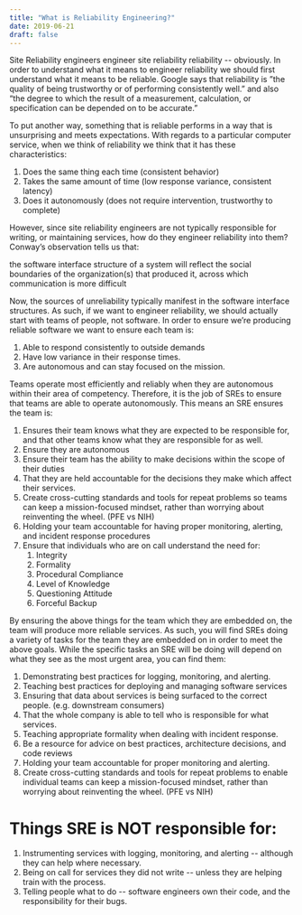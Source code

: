 ```yaml
---
title: "What is Reliability Engineering?"
date: 2019-06-21
draft: false
---
```


Site Reliability engineers engineer site reliability reliability -- obviously. In order to understand what it means to engineer reliability we should first understand what it means to be reliable. Google says that reliability is ”the quality of being trustworthy or of performing consistently well.” and also “the degree to which the result of a measurement, calculation, or specification can be depended on to be accurate.” 

To put another way, something that is reliable performs in a way that is unsurprising and meets expectations.  With regards to a particular computer service, when we think of reliability we think that it has these characteristics:

1. Does the same thing each time (consistent behavior)
2. Takes the same amount of time (low response variance, consistent latency)
3. Does it autonomously (does not require intervention, trustworthy to complete)

However, since site reliability engineers are not typically responsible for writing, or maintaining services, how do they engineer reliability into them? Conway’s observation tells us that:

the software interface structure of a system will reflect the social boundaries of the organization(s) that produced it, across which communication is more difficult

Now, the sources of unreliability typically manifest in the software interface structures.  As such, if we want to engineer reliability, we should actually start with teams of people, not software.  In order to ensure we’re producing reliable software we want to ensure each team is:

1. Able to respond consistently to outside demands
2. Have low variance in their response times.
3. Are autonomous and can stay focused on the mission.

Teams operate most efficiently and reliably when they are autonomous within their area of competency. Therefore, it is the job of SREs to ensure that teams are able to operate autonomously. This means an SRE ensures the team is:

1. Ensures their team knows what they are expected to be responsible for, and that other teams know what they are responsible for as well.
2. Ensure they are autonomous
3. Ensure their team has the ability to make decisions within the scope of their duties
4. That they are held accountable for the decisions they make which affect their services.
5. Create cross-cutting standards and tools for repeat problems so teams can keep a mission-focused mindset, rather than worrying about reinventing the wheel. (PFE vs NIH)
6. Holding your team accountable for having proper monitoring, alerting, and incident response procedures
7. Ensure that individuals who are on call understand the need for: 
    1. Integrity
    2. Formality
    3. Procedural Compliance
    4. Level of Knowledge
    5. Questioning Attitude
    6. Forceful Backup

By ensuring the above things for the team which they are embedded on, the team will produce more reliable services.  As such, you will find SREs doing a variety of tasks for the team they are embedded on in order to meet the above goals. While the specific tasks an SRE will be doing will depend on what they see as the most urgent area, you can find them:

1. Demonstrating best practices for logging, monitoring, and alerting.
2. Teaching best practices for deploying and managing software services
3. Ensuring that data about services is being surfaced to the correct people. (e.g. downstream consumers)
4. That the whole company is able to tell who is responsible for what services.
5. Teaching appropriate formality when dealing with incident response.
6. Be a resource for advice on best practices, architecture decisions, and code reviews
7. Holding your team accountable for proper monitoring and alerting.
8. Create cross-cutting standards and tools for repeat problems to enable individual teams can keep a mission-focused mindset, rather than worrying about reinventing the wheel. (PFE vs NIH)

# Things SRE is NOT responsible for:

1. Instrumenting services with logging, monitoring, and alerting -- although they can help where necessary.
2. Being on call for services they did not write -- unless they are helping train with the process.
3. Telling people what to do -- software engineers own their code, and the responsibility for their bugs.
